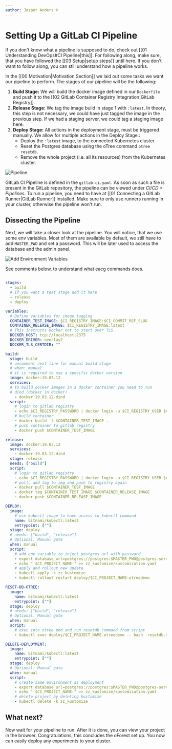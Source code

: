 ```yaml
---
author: Jasper Anders ©
---
```


# Setting Up a GitLab CI Pipeline

If you don't know what a pipeline is supposed to do, check out [[01 Understanding DevOps#CI Pipeline|this]]. For following along, make sure, that you have followed the [[03 Setup|setup steps]] until here. If you don't want to follow along, you can still understand how a pipeline works. 

In the [[00 Motivation|Motivation Section]] we laid out some tasks we want our pipeline to perform. The stages of our pipeline will be the following:

1. **Build Stage:** We will build the docker image defined in our `Dockerfile` and push it to the [[02 GitLab Container Registry Integration|GitLab Registry]]. 
2. **Release Stage:** We tag the image build in stage 1 with `:latest`. In theory, this step is not necessary, we could have just tagged the image in the previous step. If we had a staging server, we could tag a staging image here.
3. **Deploy Stage:** All actions in the deployment stage, must be triggered manually. We allow for multiple actions in the Deploy Stage.: 
	- Deploy the `:latest` image, to the connected Kubernetes cluster. 
	- Reset the Postgres database using the oTree command `otree resetdb`.
	- Remove the whole project (i.e. all its resources) from the Kubernetes cluster.

![Pipeline](Pipeline.png)

GitLab CI Pipeline is defined in the `gitlab-ci.yaml`. As soon as such a file is present in the GitLab repository, the pipeline can be viewed under _CI/CD > Pipelines_.  To run a pipeline, you need to have at [[01 Connecting a GitLab Runner|GitLab Runner]] installed. Make sure to only use runners running in your cluster, otherwise the pipeline won't run.

## Dissecting the Pipeline

Next, we will take a closer look at the pipeline. You will notice, that we use some env variables. Most of them are available by default, we still have to add `MASTER_PWD` and set a password. This will be later used to access the database and the admin panel.

![Add Environment Variables](EnvironmentVariables.png)

See comments below, to understand what eacg commands does.

```YAML

stages:
  - build
  # if you want a test stage add it here
  - release
  - deploy

variables:
  # Define variables for image tagging
  CONTAINER_TEST_IMAGE: $CI_REGISTRY_IMAGE:$CI_COMMIT_REF_SLUG
  CONTAINER_RELEASE_IMAGE: $CI_REGISTRY_IMAGE:latest
  # This instructs Docker not to start over TLS.
  DOCKER_HOST: tcp://localhost:2375
  DOCKER_DRIVER: overlay2
  DOCKER_TLS_CERTDIR: ""

build:
  stage: build
  # uncomment next line for manual build stage
  # when: manual
  # it is required to use a specific docker version
  image: docker:19.03.12
  services:
  # to build docker images in a docker container you need to run
  # dind (docker in docker) 
    - docker:19.03.12-dind
  script:
    # login to gitlab registry
    - echo $CI_REGISTRY_PASSWORD | docker login -u $CI_REGISTRY_USER $CI_REGISTRY --password-stdin
    # build container
    - docker build -t $CONTAINER_TEST_IMAGE .
    # push container to gitlab registry
    - docker push $CONTAINER_TEST_IMAGE

release:
  image: docker:19.03.12
  services:
    - docker:19.03.12-dind
  stage: release
  needs: ["build"]
  script:
    # login to gitlab registry
    - echo $CI_REGISTRY_PASSWORD | docker login -u $CI_REGISTRY_USER $CI_REGISTRY --password-stdin
    # pull, add tag to img and push to registry again
    - docker pull $CONTAINER_TEST_IMAGE
    - docker tag $CONTAINER_TEST_IMAGE $CONTAINER_RELEASE_IMAGE
    - docker push $CONTAINER_RELEASE_IMAGE

DEPLOY:
  image:
    # use kubectl image to have access to kubectl command
    name: bitnami/kubectl:latest
    entrypoint: [""]
  stage: deploy
  # needs: ["build", "release"]
  # Optional: Manual gate
  when: manual
  script:
    # add env variable to inject postgres url with password
    - export database_url=postgres://postgres:$MASTER_PWD@postgres-service:5432/django_db
    - echo " $CI_PROJECT_NAME-" >> zz_kustomize/kustomization.yaml
    # apply and rollout new update
    - kubectl apply -k zz_kustomize
    - kubectl rollout restart deploy/$CI_PROJECT_NAME-otreedemo

RESET-DB-OTREE:
  image:
    name: bitnami/kubectl:latest
    entrypoint: [""]
  stage: deploy
  # needs: ["build", "release"]
  # Optional: Manual gate
  when: manual
  script:
    # exec into otree pod and run resetdb command from script
    - kubectl exec deploy/$CI_PROJECT_NAME-otreedemo -- bash .resetdb.sh

DELETE-DEPLOYMENT:
  image:
    name: bitnami/kubectl:latest
    entrypoint: [""]
  stage: deploy
  # Optional: Manual gate
  when: manual
  script:
    # create same environment as deployment
    - export database_url=postgres://postgres:$MASTER_PWD@postgres-service:5432/django_db
    - echo " $CI_PROJECT_NAME-" >> zz_kustomize/kustomization.yaml
    # delete project by deleting kustomize
    - kubectl delete -k zz_kustomize
```

## What next?

Now wait for your pipeline to run. After it is done, you can view your project in the browser. Congratulations, this concludes the oForest set up. You now can easily deploy any experiments to your cluster.
